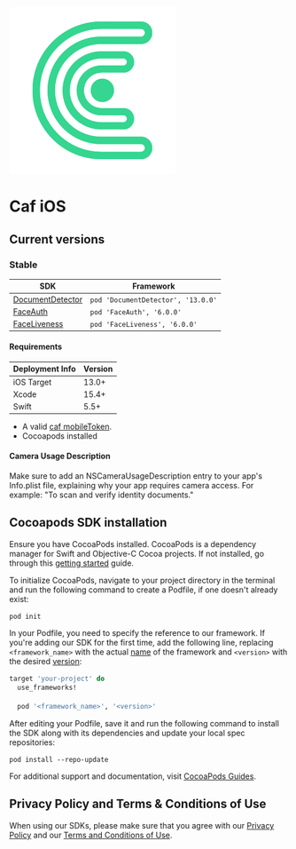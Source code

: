 ![Caf](https://github.com/combateafraude/iOS/raw/main/images/caf_icon.png)

# Caf iOS

## Current versions

### Stable

| SDK | Framework |
| ------- | ------------- |
| [DocumentDetector](https://docs.caf.io/sdks/ios/getting-started/documentdetector) | `pod 'DocumentDetector', '13.0.0'` |
| [FaceAuth](https://docs.caf.io/sdks/ios/getting-started/faceauth) | `pod 'FaceAuth', '6.0.0'` |
| [FaceLiveness](https://docs.caf.io/sdks/ios/getting-started/faceliveness) | `pod 'FaceLiveness', '6.0.0'` |

#### Requirements

| Deployment Info | Version |
| --------------- | ------- |
| iOS Target | 13.0+ |
| Xcode | 15.4+ |
| Swift | 5.5+ |

- A valid [caf mobileToken](https://docs.caf.io/sdks/access-token).
- Cocoapods installed

#### Camera Usage Description

Make sure to add an NSCameraUsageDescription entry to your app's Info.plist file, explaining why your app requires camera access. For example: "To scan and verify identity documents."

## Cocoapods SDK installation

Ensure you have CocoaPods installed. CocoaPods is a dependency manager for Swift and Objective-C Cocoa projects. If not installed, go through this [getting started](https://guides.cocoapods.org/using/getting-started.html) guide.

To initialize CocoaPods, navigate to your project directory in the terminal and run the following command to create a Podfile, if one doesn't already exist:

```console
pod init
```

In your Podfile, you need to specify the reference to our framework. If you're adding our SDK for the first time, add the following line, replacing `<framework_name>` with the actual [name](#stable) of the framework and `<version>` with the desired [version](#stable):

```ruby
target 'your-project' do
  use_frameworks!

  pod '<framework_name>', '<version>'
```

After editing your Podfile, save it and run the following command to install the SDK along with its dependencies and update your local spec repositories:

```console
pod install --repo-update
```

For additional support and documentation, visit [CocoaPods Guides](https://guides.cocoapods.org).

## Privacy Policy and Terms & Conditions of Use

When using our SDKs, please make sure that you agree with our [Privacy Policy](https://en.caf.io/politicas/politicas-de-privacidade) and our [Terms and Conditions of Use](https://en.caf.io/politicas/termos-e-condicoes-de-uso).
